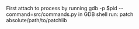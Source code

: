First attach to process by running gdb -p $pid --command=src/commands.py
in GDB shell run: patch absolute/path/to/patchlib
